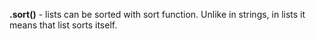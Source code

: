 


  
**.sort()** - lists can be sorted with sort function. Unlike in strings, in lists it means that list sorts itself.